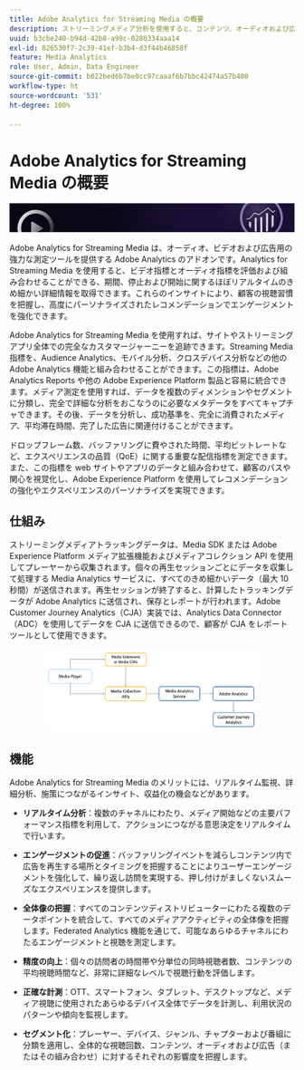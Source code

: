 ```yaml
---
title: Adobe Analytics for Streaming Media の概要
description: ストリーミングメディア分析を使用すると、コンテンツ、オーディオおよび広告に関する強力なインサイトを得ることができます。
uuid: b3cbe240-b94d-42b8-a99c-0280334aaa14
exl-id: 826530f7-2c39-41ef-b3b4-d3f44b46858f
feature: Media Analytics
role: User, Admin, Data Engineer
source-git-commit: b022bed6b7be0cc97caaaf6b7bbc42474a57b400
workflow-type: ht
source-wordcount: '531'
ht-degree: 100%

---
```


# Adobe Analytics for Streaming Media の概要

![バナー](./assets/media_analytics_banner.png)

Adobe Analytics for Streaming Media は、オーディオ、ビデオおよび広告用の強力な測定ツールを提供する Adobe Analytics のアドオンです。Analytics for Streaming Media を使用すると、ビデオ指標とオーディオ指標を評価および組み合わせることができる、期間、停止および開始に関するほぼリアルタイムのきめ細かい詳細情報を取得できます。これらのインサイトにより、顧客の視聴習慣を把握し、高度にパーソナライズされたレコメンデーションでエンゲージメントを強化できます。

Adobe Analytics for Streaming Media を使用すれば、サイトやストリーミングアプリ全体での完全なカスタマージャーニーを追跡できます。Streaming Media 指標を、Audience Analytics、モバイル分析、クロスデバイス分析などの他の Adobe Analytics 機能と組み合わせることができます。この指標は、Adobe Analytics Reports や他の Adobe Experience Platform 製品と容易に統合できます。メディア測定を使用すれば、データを複数のディメンションやセグメントに分類し、完全で詳細な分析をおこなうのに必要なメタデータをすべてキャプチャできます。その後、データを分析し、成功基準を、完全に消費されたメディア、平均滞在時間、完了した広告に関連付けることができます。

ドロップフレーム数、バッファリングに費やされた時間、平均ビットレートなど、エクスペリエンスの品質（QoE）に関する重要な配信指標を測定できます。また、この指標を web サイトやアプリのデータと組み合わせて、顧客のパスや関心を視覚化し、Adobe Experience Platform を使用してレコメンデーションの強化やエクスペリエンスのパーソナライズを実現できます。

## 仕組み

ストリーミングメディアトラッキングデータは、Media SDK または Adobe Experience Platform メディア拡張機能およびメディアコレクション API を使用してプレーヤーから収集されます。個々の再生セッションごとにデータを収集して処理する Media Analytics サービスに、すべてのきめ細かいデータ（最大 10 秒間）が送信されます。再生セッションが終了すると、計算したトラッキングデータが Adobe Analytics に送信され、保存とレポートが行われます。Adobe Customer Journey Analytics（CJA）実装では、Analytics Data Connector（ADC）を使用してデータを CJA に送信できるので、顧客が CJA をレポートツールとして使用できます。

<!-- ![streaming media process](./assets/streaming-process1.png) -->

<div style="text-align: center;">
<img src="./assets/streaming-process1.png" alt="ストリーミングメディアプロセス" width="75%">
</div>

## 機能

Adobe Analytics for Streaming Media のメリットには、リアルタイム監視、詳細分析、施策につながるインサイト、収益化の機会などがあります。

* **リアルタイム分析**：複数のチャネルにわたり、メディア開始などの主要パフォーマンス指標を利用して、アクションにつながる意思決定をリアルタイムで行います。

* **エンゲージメントの促進**：バッファリングイベントを減らしコンテンツ内で広告を再生する場所とタイミングを把握することによりユーザーエンゲージメントを強化して、繰り返し訪問を実現する、押し付けがましくないスムーズなエクスペリエンスを提供します。

* **全体像の把握**：すべてのコンテンツディストリビューターにわたる複数のデータポイントを統合して、すべてのメディアアクティビティの全体像を把握します。Federated Analytics 機能を通じて、可能なあらゆるチャネルにわたるエンゲージメントと視聴を測定します。

* **精度の向上**：個々の訪問者の時間帯や分単位の同時視聴者数、コンテンツの平均視聴時間など、非常に詳細なレベルで視聴行動を評価します。

* **正確な計測**：OTT、スマートフォン、タブレット、デスクトップなど、メディア視聴に使用されたあらゆるデバイス全体でデータを計測し、利用状況のパターンや傾向を監視します。

* **セグメント化**：プレーヤー、デバイス、ジャンル、チャプターおよび番組に分類を適用し、全体的な視聴回数、コンテンツ、オーディオおよび広告（またはその組み合わせ）に対するそれぞれの影響度を把握します。
